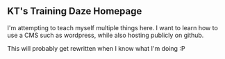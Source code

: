## KT's Training Daze Homepage

I'm attempting to teach myself multiple things here. I want to learn how to use a CMS such as wordpress, while also hosting publicly on github.

This will probably get rewritten when I know what I'm doing :P